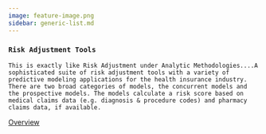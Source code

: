 ```yaml
---
image: feature-image.png
sidebar: generic-list.md
---
```


### `Risk Adjustment Tools`

`This is exactly like Risk Adjustment under Analytic Methodologies....A sophisticated suite of risk adjustment tools with a variety of predictive modeling applications for the health insurance industry. There are two broad categories of models, the concurrent models and the prospective models. The models calculate a risk score based on medical claims data (e.g. diagnosis & procedure codes) and pharmacy claims data, if available.`

[Overview]

[Overview]: http://google.com
